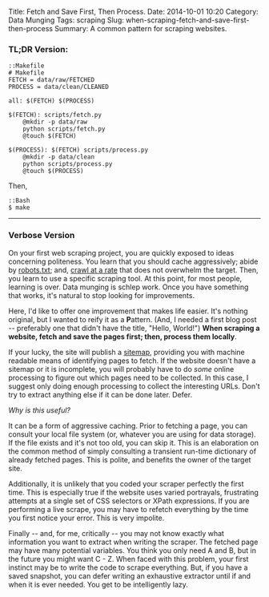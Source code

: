 Title: Fetch and Save First, Then Process.
Date: 2014-10-01 10:20
Category: Data Munging
Tags: scraping
Slug: when-scraping-fetch-and-save-first-then-process
Summary: A common pattern for scraping websites.

### TL;DR Version:

    ::Makefile
    # Makefile
    FETCH = data/raw/FETCHED
    PROCESS = data/clean/CLEANED

    all: $(FETCH) $(PROCESS)

    $(FETCH): scripts/fetch.py
        @mkdir -p data/raw
        python scripts/fetch.py
        @touch $(FETCH)

    $(PROCESS): $(FETCH) scripts/process.py
        @mkdir -p data/clean
        python scripts/process.py
        @touch $(PROCESS)

Then,

    ::Bash
    $ make
- - - 

### Verbose Version

On your first web scraping project, you are quickly exposed to ideas concerning politeness. You learn that you should cache aggressively; abide by [robots.txt](http://en.wikipedia.org/wiki/Robots_exclusion_standard); and, [crawl at a rate](http://en.wikipedia.org/wiki/Robots_exclusion_standard#Crawl-delay_directive) that does not overwhelm the target. Then, you learn to use a specific scraping tool. At this point, for most people, learning is over. Data munging is schlep work. Once you have something that works, it's natural to stop looking for improvements.

Here, I'd like to offer one improvement that makes life easier. It's nothing original, but I wanted to reify it as a **P**attern. (And, I needed a first blog post -- preferably one that didn't have the title, "Hello, World!") **When scraping a website, fetch and save the pages first; then, process them locally**. 

If your lucky, the site will publish a [sitemap](http://en.wikipedia.org/wiki/Sitemaps), providing you with machine readable means of identifying pages to fetch. If the website doesn't have a sitemap or it is incomplete, you will probably have to do *some* online processing to figure out which pages need to be collected. In this case, I suggest only doing enough processing to collect the interesting URLs. Don't try to extract anything else if it can be done later. Defer.

*Why is this useful?*

It can be a form of aggressive caching. Prior to fetching a page, you can consult your local file system (or, whatever you are using for data storage). If the file exists and it's not too old, you can skip it. This is an elaboration on the common method of simply consulting a transient run-time dictionary of already fetched pages. This is polite, and benefits the owner of the target site.

Additionally, it is unlikely that you coded your scraper perfectly the first time. This is especially true if the website uses varied portrayals, frustrating attempts at a single set of CSS selectors or XPath expressions. If you are performing a live scrape, you may have to refetch everything by the time you first notice your error. This is very impolite.

Finally -- and, for me, critically -- you may not know exactly what information you want to extract when writing the scraper. The fetched page may have many potential variables. You think you only need A and B, but in the future you might want C - Z. When faced with this problem, your first instinct may be to write the code to scrape everything. But, if you have a saved snapshot, you can defer writing an exhaustive extractor until if and when it is ever needed. You get to be intelligently lazy.




